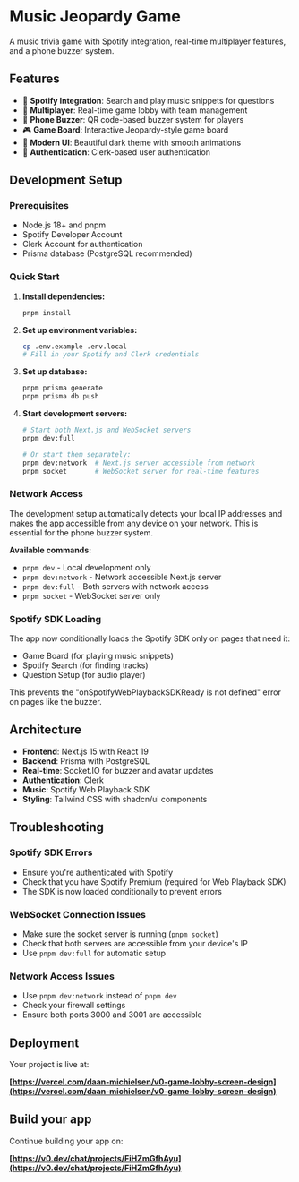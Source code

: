 # Music Jeopardy Game

A music trivia game with Spotify integration, real-time multiplayer features, and a phone buzzer system.

## Features

- 🎵 **Spotify Integration**: Search and play music snippets for questions
- 👥 **Multiplayer**: Real-time game lobby with team management
- 📱 **Phone Buzzer**: QR code-based buzzer system for players
- 🎮 **Game Board**: Interactive Jeopardy-style game board
- 🎨 **Modern UI**: Beautiful dark theme with smooth animations
- 🔐 **Authentication**: Clerk-based user authentication

## Development Setup

### Prerequisites

- Node.js 18+ and pnpm
- Spotify Developer Account
- Clerk Account for authentication
- Prisma database (PostgreSQL recommended)

### Quick Start

1. **Install dependencies:**
   ```bash
   pnpm install
   ```

2. **Set up environment variables:**
   ```bash
   cp .env.example .env.local
   # Fill in your Spotify and Clerk credentials
   ```

3. **Set up database:**
   ```bash
   pnpm prisma generate
   pnpm prisma db push
   ```

4. **Start development servers:**
   ```bash
   # Start both Next.js and WebSocket servers
   pnpm dev:full
   
   # Or start them separately:
   pnpm dev:network  # Next.js server accessible from network
   pnpm socket       # WebSocket server for real-time features
   ```

### Network Access

The development setup automatically detects your local IP addresses and makes the app accessible from any device on your network. This is essential for the phone buzzer system.

**Available commands:**
- `pnpm dev` - Local development only
- `pnpm dev:network` - Network accessible Next.js server
- `pnpm dev:full` - Both servers with network access
- `pnpm socket` - WebSocket server only

### Spotify SDK Loading

The app now conditionally loads the Spotify SDK only on pages that need it:
- Game Board (for playing music snippets)
- Spotify Search (for finding tracks)
- Question Setup (for audio player)

This prevents the "onSpotifyWebPlaybackSDKReady is not defined" error on pages like the buzzer.

## Architecture

- **Frontend**: Next.js 15 with React 19
- **Backend**: Prisma with PostgreSQL
- **Real-time**: Socket.IO for buzzer and avatar updates
- **Authentication**: Clerk
- **Music**: Spotify Web Playback SDK
- **Styling**: Tailwind CSS with shadcn/ui components

## Troubleshooting

### Spotify SDK Errors
- Ensure you're authenticated with Spotify
- Check that you have Spotify Premium (required for Web Playback SDK)
- The SDK is now loaded conditionally to prevent errors

### WebSocket Connection Issues
- Make sure the socket server is running (`pnpm socket`)
- Check that both servers are accessible from your device's IP
- Use `pnpm dev:full` for automatic setup

### Network Access Issues
- Use `pnpm dev:network` instead of `pnpm dev`
- Check your firewall settings
- Ensure both ports 3000 and 3001 are accessible

## Deployment

Your project is live at:

**[https://vercel.com/daan-michielsen/v0-game-lobby-screen-design](https://vercel.com/daan-michielsen/v0-game-lobby-screen-design)**

## Build your app

Continue building your app on:

**[https://v0.dev/chat/projects/FiHZmGfhAyu](https://v0.dev/chat/projects/FiHZmGfhAyu)**
